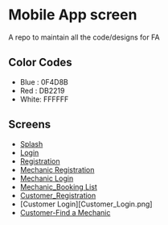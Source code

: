 # Mobile App screen
A repo to maintain all the code/designs for FA

## Color Codes
- Blue : 0F4D8B
- Red : DB2219
- White: FFFFFF

## Screens

* [Splash](splash_small.png)
* [Login](login_small.png)
* [Registration](Register_Option.png)
* [Mechanic Registration](Mechanic_Register.png)
* [Mechanic Login](Mechanic_Login.png)
* [Mechanic_Booking List](Mechanic_BookingList.png)
* [Customer_Registration](Customer_Register.png)
* [Customer Login][Customer_Login.png]
* [Customer-Find a Mechanic](Customer_Login2.png)
